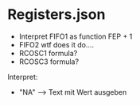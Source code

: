 # Registers.json

- Interpret FIFO1 as function FEP + 1
- FIFO2 wtf does it do....
- RCOSC1 formula?
- RCOSC3 formula?


Interpret:
- "NA" --> Text mit Wert ausgeben
